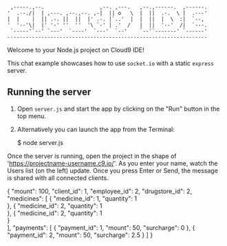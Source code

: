 
     ,-----.,--.                  ,--. ,---.   ,--.,------.  ,------.
    '  .--./|  | ,---. ,--.,--. ,-|  || o   \  |  ||  .-.  \ |  .---'
    |  |    |  || .-. ||  ||  |' .-. |`..'  |  |  ||  |  \  :|  `--, 
    '  '--'\|  |' '-' ''  ''  '\ `-' | .'  /   |  ||  '--'  /|  `---.
     `-----'`--' `---'  `----'  `---'  `--'    `--'`-------' `------'
    ----------------------------------------------------------------- 


Welcome to your Node.js project on Cloud9 IDE!

This chat example showcases how to use `socket.io` with a static `express` server.

## Running the server

1) Open `server.js` and start the app by clicking on the "Run" button in the top menu.

2) Alternatively you can launch the app from the Terminal:

    $ node server.js

Once the server is running, open the project in the shape of 'https://projectname-username.c9.io/'. As you enter your name, watch the Users list (on the left) update. Once you press Enter or Send, the message is shared with all connected clients.


{
    "mount": 100,
    "client_id": 1,
    "employee_id": 2,
    "drugstore_id": 2,
    "medicines": [
        {
            "medicine_id": 1,
            "quantity":    1     
        },
        {
            "medicine_id": 2,
            "quantity":    1     
        },
        {
            "medicine_id": 2,
            "quantity":    1     
        }    
    ],
    "payments": [
        {
            "payment_id": 1,
            "mount": 50,
            "surcharge": 0
        },
        {
            "payment_id": 2,
            "mount": 50,
            "surcharge": 2.5 
        }
    ]
}